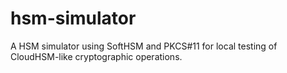 # hsm-simulator
A HSM simulator using SoftHSM and PKCS#11 for local testing of CloudHSM-like cryptographic operations.
